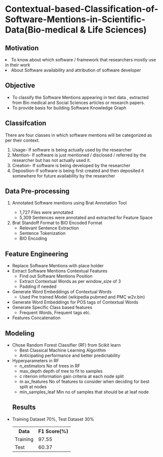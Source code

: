 # Contextual-based-Classification-of-Software-Mentions-in-Scientific-Data(Bio-medical & Life Sciences)

<h2>Motivation</h2>
<li>
To know about which software / framework that researchers mostly use in their work</li>
<li>About Software availability and attribution of software developer</li>

<h2>Objective</h2>
<ul>
<li>To classify the Software Mentions appearing in text data , extracted from Bio medical and Social
Sciences articles or research papers.</li>
<li>To provide basis for building Software Knowledge Graph</li>
</ul>
<h2>Classifcation</h2>
There are four classes in which software mentions will be categorized as per their context.
<ol>
<li>Usage- If software is being actually used by the researcher</li>
<li>Mention- If software is just mentioned / disclosed / referred by the researcher but has not
actually used it.</li>
<li>Creation- If software is being developed by the researcher</li>
<li>Deposition-If software is being first created and then deposited it somewhere for future
availability by the researcher</li>
</ol>

<h2>Data Pre-processing</h2>
<ol>
  <li>Annotated Software mentions using Brat Annotation Tool</li>
  <ul>
    <li> 1,727 Files were annotated</li>
    <li>5,309 Sentences were annotated and extracted for Feature Space</li>
  </ul>
<li>Brat Standoff Format to BIO Encoded Format
<ul>
  <li>Relevant Sentence Extraction</li>
  <li>Sentence Tokenization</li>
  <li>BIO Encoding</li>
  </li>
</ol>

<h2>Feature Engineering</h2>
<ul>
  <li>Replace Software Mentions with place holder</li>
 <li>Extract Software Mentions Contextual Features
  <ul><li>Find out Software Mentions Position</li>
  <li>Extract Contextual Words as per window_size of 3</li>
    <li>Padding if needed</li></ul></li>
   
<li>Generate Word Embeddings of Contextual Words
<ul><li>Used Pre trained Model (wikipedia pubmed and PMC w2v.bin)
  </li></ul>
 <li>Generate Word Embeddings for POS tags of Contextual Words
  </li>
<li>Generate Specific Class based features
  <ul><li>Frequent Words, Frequent tags etc.</li></ul>
  </li>
<li>Features Concatenation</li>
</ul>
<h2>Modeling</h2>
<ul>
<li>Chose Random Forest Classifier (RF) from Scikit learn
<ul>
  <li>Best Classical Machine Learning Algorithm</li>
  <li>Anticipating performance and better predictability</li>
  </ul>
  </li>
  <li>Hyperparameters in RF
    <ul>
      <li>n_estimators No of trees in RF</li>
<li>max_depth depth of tree to fit to samples</li>
<li>c riterion information gain criteria at each node split</li>
<li>m ax_features No of features to consider when deciding for best split at nodes</li>
      <li>min_samples_leaf Min no of samples that should be at leaf node</li></ul>
  </li>
  <h2>Results</h2>
  <li>Training Dataset 70%, Test Dataset 30%</li>
  
  
  <table>
  <tr>
    <th>Data</th>
    <th>F1 Score(%)</th>
  </tr>
  <tr>
    <td>Training</td>
    <td>97.55</td>
  </tr>
  <tr>
    <td>Test</td>
    <td>60.37</td>
  </tr>
    </table>
